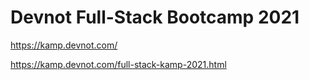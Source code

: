 # Devnot Full-Stack Bootcamp 2021

https://kamp.devnot.com/

https://kamp.devnot.com/full-stack-kamp-2021.html

